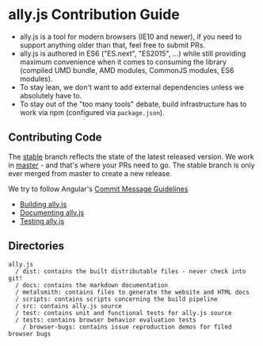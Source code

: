 # ally.js Contribution Guide

* ally.js is a tool for modern browsers (IE10 and newer), if you need to support anything older than that, feel free to submit PRs.
* ally.js is authored in ES6 ("ES.next", "ES2015", …) while still providing maximum convenience when it comes to consuming the library (compiled UMD bundle, AMD modules, CommonJS modules, ES6 modules).
* To stay lean, we don't want to add external dependencies unless we absolutely have to.
* To stay out of the "too many tools" debate, build infrastructure has to work via npm (configured via `package.json`).


## Contributing Code

The [stable](https://github.com/medialize/ally.js/tree/stavke) branch reflects the state of the latest released version. We work in [master](https://github.com/medialize/ally.js/tree/master) - and that's where your PRs need to go. The stable branch is only ever merged from master to create a new release.

We try to follow Angular's [Commit Message Guidelines](https://github.com/angular/angular/blob/master/CONTRIBUTING.md#-commit-message-guidelines)

* [Building ally.js](docs/build.md)
* [Documenting ally.js](docs/docs.md)
* [Testing ally.js](docs/testing.md)


## Directories

```text
ally.js
  / dist: contains the built distributable files - never check into git!
  / docs: contains the markdown documentation
  / metalsmith: contains files to generate the website and HTML docs
  / scripts: contains scripts concerning the build pipeline
  / src: contains ally.js source
  / test: contains unit and functional tests for ally.js source
  / tests: contains browser behavior evaluation tests
    / browser-bugs: contains issue reproduction demos for filed browser bugs
```